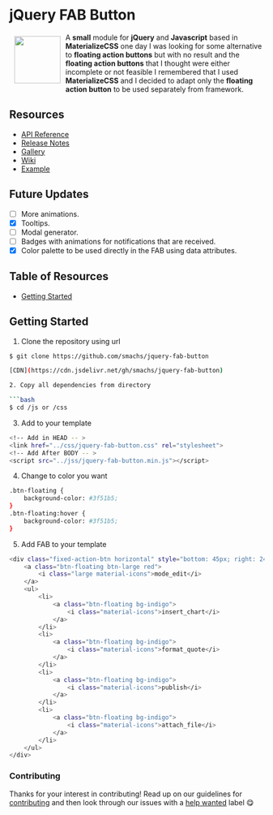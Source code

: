 # jQuery FAB Button

<a href="https://github.com/smachs/jquery-fab-button"><img  width="91px" height="93px" src="https://res.cloudinary.com/anzu-club/image/upload/v1546279089/LIBs/jQuery%20FAB/menu.svg" align="left" align="left" hspace="10" vspace="6"></a>
A **small** module for **jQuery** and **Javascript** based in **MaterializeCSS** one day I was looking for some alternative to **floating action buttons** but with no result and the **floating action buttons** that I thought were either incomplete or not feasible I remembered that I used **MaterializeCSS** and I decided to adapt only the **floating action button** to be used separately from framework.

## Resources

* [API Reference](https://materializecss.com/floating-action-button.html)
* [Release Notes](https://github.com/smachs/jquery-fab-button/releases)
* [Gallery]()
* [Wiki](https://github.com/smachs/jquery-fab-button/wiki)
* [Example](https://jsfiddle.net/smachs/bLj5p1st/13)

## Future Updates
* [ ] More animations.
* [x] Tooltips.
* [ ] Modal generator.
* [ ] Badges with animations for notifications that are received.
* [x] Color palette to be used directly in the FAB using data attributes.

## Table of Resources

* [Getting Started](#getting-started)

## Getting Started

1. Clone the repository using url

```bash
$ git clone https://github.com/smachs/jquery-fab-button

[CDN](https://cdn.jsdelivr.net/gh/smachs/jquery-fab-button)

2. Copy all dependencies from directory

```bash
$ cd /js or /css
```

3. Add to your template

```bash
<!-- Add in HEAD -- >
<link href="../css/jquery-fab-button.css" rel="stylesheet">
<!-- Add After BODY -- >
<script src="../jss/jquery-fab-button.min.js"></script>
```

4. Change to color you want

```bash
.btn-floating {
    background-color: #3f51b5;
}
.btn-floating:hover {
    background-color: #3f51b5;
}
```

5. Add FAB to your template

```bash
<div class="fixed-action-btn horizontal" style="bottom: 45px; right: 24px;">
    <a class="btn-floating btn-large red">
        <i class="large material-icons">mode_edit</i>
    </a>
    <ul>
        <li>
            <a class="btn-floating bg-indigo">
                <i class="material-icons">insert_chart</i>
            </a>
        </li>
        <li>
            <a class="btn-floating bg-indigo">
                <i class="material-icons">format_quote</i>
            </a>
        </li>
        <li>
            <a class="btn-floating bg-indigo">
                <i class="material-icons">publish</i>
            </a>
        </li>
        <li>
            <a class="btn-floating bg-indigo">
                <i class="material-icons">attach_file</i>
            </a>
        </li>
    </ul>
</div>
```

### Contributing

Thanks for your interest in contributing! Read up on our guidelines for
[contributing](https://github.com/smachs/jquery-fab-button/blob/master/CONTRIBUTING.md)
and then look through our issues with a [help wanted](https://github.com/smachs/jquery-fab-button/issues?q=how-to-help-project)
label :yum:
